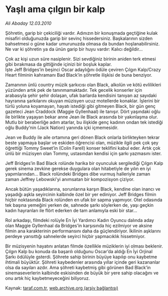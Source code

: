 # Yaşlı ama çılgın bir kalp

*Ali Abaday 12.03.2010*

<div class="yazi"><p>Şöhretin, garip bir çekiciliği vardır. Adınızın bir konuşmada geçtiğine kulak misafiri olduğunuzda garip bir sevinç hissedersiniz. Başkalarının sizden bahsetmesi o güne kadar umurunuzda olmasa da bundan hoşlanabilirsiniz. Ne var ki şöhretin ya da ünün garip bir huyu vardır: Kalıcı değildir... </p>
<p>Çok az kişi uzun süre nasiplenir. Sizi sevdiğiniz birinin aniden terk etmesi gibi bırakmasa da gittiğinde içinizi bir boşluk kaplar.<br/>İşte Jeff Bridges’in beşinci Oscar adaylığını ödüle çeviren Çılgın Kalp/Crazy Heart filminin kahramanı Bad Black’in şöhretle ilişkisi de buna benziyor. </p>
<p>Zamanının ünlü country müzik şarkıcısı olan Black, alkolün ve kötü evlilikleri yüzünden artık pek de tanınmamaktadır. Tek gecelik konserler için arabasıyla şehir şehir dolaşan, ufak barlarda kendisini tanıyan az sayıdaki hayranına şarkılarını okuyan müzisyen ucuz motellerde konaklar. İşlerini bir türlü yoluna koyamayan, hayatı istediği gibi gitmeyen Black, bir gün genç gazeteci Jean Craddock (Maggie Gyllenhaal) ile tanışır. Dört yaşındaki oğlu ile birlikte yaşayan bekar anne Jean ile Black arasında bir yakınlaşma olur. Mutlu bir beraberliğe adım atarlar, bu ilişkide genç kadının ondan tek istediği oğlu Buddy’nin (Jack Nation) yanında içki içmemesidir. </p>
<p>Jean ve Buddy ile aile ortamına geri dönen Black onlarla birlikteyken tekrar beste yapmaya başlar ve eskiden öğrencisi olan, müzikle ilgili pek çok şey öğrettiği Tommy Sweet’in (Colin Farell) konser teklifini kabul eder. Artık çok ünlü bir müzisyen olan Tommy, ustasından kendisi için şarkı yazmasını ister. </p>
<p>Jeff Bridges’in Bad Black rolünde harika bir oyunculuk sergilediği Çılgın Kalp gerek sinema zevkine gerekse duygulara olan hitabetiyle de yılın en iyi yapımlarından... Black rolündeki Bridges dibe vurmuş halleriyle zaman zaman Jeffrey Lebowski’yi anımsatan bir kompozisyon çiziyor. </p>
<p>Ancak bütün yaşadıklarına, sorunlarına karşın Black, kendine olan inancı ve yaşadığı aşkla seyircinin kalbinde özel bir yer ediniyor. Jeff Bridges filmin hiçbir noktasında Black rolünden en ufak bir sapma yapmıyor. Otel odasında tek başına yemeğini yerken de, sahnede şarkı söylerken de, yaşı geçkin kadın hayranları ile flört ederken de tam anlamıyla eski bir star... </p>
<p>Rol arkadaşı, filmdeki rolüyle En İyi Yardımcı Kadın Oyuncu dalında aday olan Maggie Gyllenhaal da Bridges’in karşısında hiç ezilmiyor ve aksine filmin ana karakterinin performansını daha da güçlendiriyor. İkilinin aşklarını perdeye yansıttığı sahnelerde seyirci hiçbir yapmacıklık hissetmiyor. </p>
<p>Bir müzisyenin hayatını anlatan filmde özellikle müziklerin iyi olması beklenir. Çılgın Kalp bu konuda da başarılı olduğunu Oscar’da aldığı En İyi Orjinal Şarkı ödülüyle gsterdi. Şöhrete sahip birinin büyüye kapılıp onu kaybetme ihtimali büyüktür. Şöhreti kaybedenler arasında yıllar içinde geri kazananlar olsa da sayıları azdır. Ama şöhreti kaybetmiş gibi görünen Bad Black’in sinemaseverlerin kalbinde eskisinden de büyük bir yere sahip olacağını ve onu artık hiç kaybetmeyeceğini biliyoruz.</p></div>

Kaynak: [taraf.com.tr](http://www.taraf.com.tr:80/ali-abaday/makale-yasli-ama-cilgin-bir-kalp.htm), [web.archive.org (arşiv bağlantısı)](http://web.archive.org/web/20100514140101/http://www.taraf.com.tr:80/ali-abaday/makale-yasli-ama-cilgin-bir-kalp.htm)
